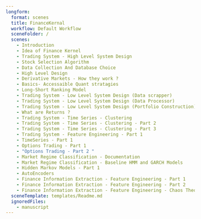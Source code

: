 ```yaml
---
longform:
  format: scenes
  title: FinanceKernal
  workflow: Default Workflow
  sceneFolder: /
  scenes:
    - Introduction
    - Idea of Finance Kernel
    - Trading System - High Level System Design
    - Stock Selection Algorithm
    - Data Collection And Database Choice
    - High Level Design
    - Derivative Markets - How they work ?
    - Basics- Accessaible Quant stratagies
    - Long-Short Ranking Model
    - Trading System - Low Level System Design (Data scrapper)
    - Trading System - Low Level System Design (Data Processor)
    - Trading System - Low Level System Design (Portfolio Construction)
    - What are Returns ?
    - Trading System - Time Series - Clustering
    - Trading System - Time Series - Clustering - Part 2
    - Trading System - Time Series - Clustering - Part 3
    - Trading System - Feature Engineering - Part 1
    - TimeSeries - Part 1
    - Options Trading - Part 1
    - "Options Trading - Part 2 "
    - Market Regime Classification - Documentation
    - Market Regime Classification - Baseline HMM and GARCH Models
    - Hidden Markov Models - Part 1
    - AutoEncoders
    - Finance Information Extraction - Feature Engineering - Part 1
    - Finance Information Extraction - Feature Engineering - Part 2
    - Finance Information Extraction - Feature Engineering - Chaos Theory
  sceneTemplate: templates/Readme.md
  ignoredFiles:
    - manuscript
---
```

